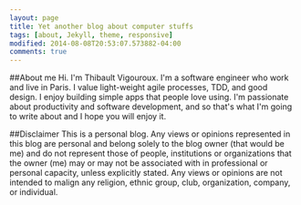 ```yaml
---
layout: page
title: Yet another blog about computer stuffs
tags: [about, Jekyll, theme, responsive]
modified: 2014-08-08T20:53:07.573882-04:00
comments: true
---
```

##About me
Hi. I'm Thibault Vigouroux. I'm a software engineer who work and live in Paris. I value light-weight agile processes, TDD, and good design. I enjoy building simple apps that people love using. I'm passionate about productivity and software development, and so that's what I'm going to write about and I hope you will enjoy it.

##Disclaimer
This is a personal blog. Any views or opinions represented in this blog are personal and belong solely to the blog owner (that would be me) and do not represent those of people, institutions or organizations that the owner (me) may or may not be associated with in professional or personal capacity, unless explicitly stated. Any views or opinions are not intended to malign any religion, ethnic group, club, organization, company, or individual.

